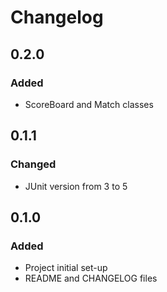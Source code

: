 # Changelog


## 0.2.0
### Added
- ScoreBoard and Match classes

## 0.1.1
### Changed
- JUnit version from 3 to 5

## 0.1.0
### Added
- Project initial set-up
- README and CHANGELOG files
